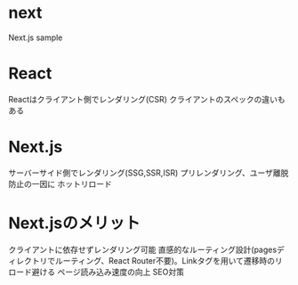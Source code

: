 # next
Next.js sample

# React
Reactはクライアント側でレンダリング(CSR)
クライアントのスペックの違いもある

# Next.js
サーバーサイド側でレンダリング(SSG,SSR,ISR)
プリレンダリング、ユーザ離脱防止の一因に
ホットリロード

# Next.jsのメリット
クライアントに依存せずレンダリング可能
直感的なルーティング設計(pagesディレクトリでルーティング、React Router不要)。Linkタグを用いて遷移時のリロード避ける
ページ読み込み速度の向上
SEO対策